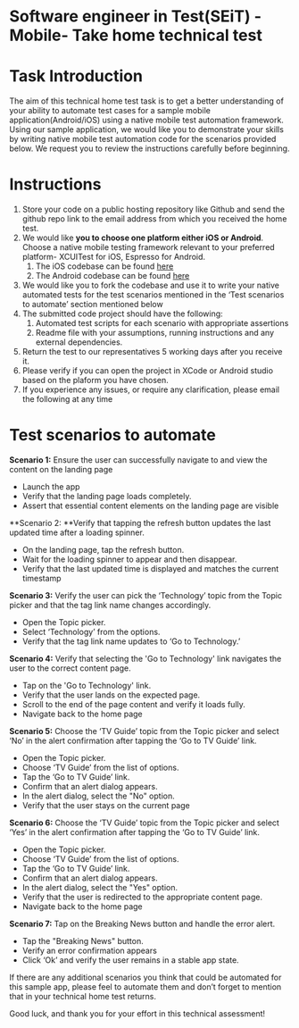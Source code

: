 # Software engineer in Test(SEiT) - Mobile- Take home technical test

# Task Introduction

The aim of this technical home test task is to get a better understanding of your ability to automate test cases for a sample mobile application(Android/iOS) using a native mobile test automation framework. Using our sample application, we would like you to demonstrate your skills by writing native mobile test automation code for the scenarios provided below. We request you to review the instructions carefully before beginning.

# Instructions
1. Store your code on a public hosting repository like Github and send the github repo link to the email address from which you received the home test.
2. We would like **you to choose one platform either iOS or Android**. Choose a native mobile testing framework relevant to your preferred platform- XCUITest for iOS, Espresso for Android.
    1. The iOS codebase can be found [here](https://github.com/bbc/test-technical-assessments/tree/main/automation-swiftui)
    2. The Android codebase can be found [here](https://github.com/bbc/test-technical-assessments/tree/main/Android)
3. We would like you to fork the codebase and use it to write your native automated tests for the test scenarios mentioned in the ‘Test scenarios to automate’ section mentioned below
5. The submitted code project should have the following:
    1. Automated test scripts for each scenario with appropriate assertions
    2. Readme file with your assumptions, running instructions and any external dependencies.
6. Return the test to our representatives 5 working days after you receive it.
7. Please verify if you can open the project in XCode or Android studio based on the plaform you have chosen.
8. If you experience any issues, or require any clarification, please email the following at any time <email addresses>


# Test scenarios to automate

**Scenario 1:** Ensure the user can successfully navigate to and view the content on the landing page

- Launch the app
- Verify that the landing page loads completely.
- Assert that essential content elements on the landing page are visible

**Scenario 2: **Verify that tapping the refresh button updates the last updated time after a loading spinner.

- On the landing page, tap the refresh button.
- Wait for the loading spinner to appear and then disappear.
- Verify that the last updated time is displayed and matches the current timestamp

**Scenario 3:** Verify the user can pick the ‘Technology’ topic from the Topic picker and that the tag link name changes accordingly.

- Open the Topic picker.
- Select ‘Technology’ from the options.
- Verify that the tag link name updates to ‘Go to Technology.’

**Scenario 4:** Verify that selecting the 'Go to Technology' link navigates the user to the correct content page.

- Tap on the 'Go to Technology' link.
- Verify that the user lands on the expected page.
- Scroll to the end of the page content and verify it loads fully.
- Navigate back to the home page

**Scenario 5:** Choose the ‘TV Guide’ topic from the Topic picker and select ‘No’ in the alert confirmation after tapping the ‘Go to TV Guide’ link.

- Open the Topic picker.
- Choose ‘TV Guide’ from the list of options.
- Tap the ‘Go to TV Guide’ link.
- Confirm that an alert dialog appears.
- In the alert dialog, select the "No" option.
- Verify that the user stays on the current page

**Scenario 6:** Choose the ‘TV Guide’ topic from the Topic picker and select ‘Yes’ in the alert confirmation after tapping the ‘Go to TV Guide’ link.

- Open the Topic picker.
- Choose ‘TV Guide’ from the list of options.
- Tap the ‘Go to TV Guide’ link.
- Confirm that an alert dialog appears.
- In the alert dialog, select the "Yes" option.
- Verify that the user is redirected to the appropriate content page.
- Navigate back to the home page

**Scenario 7:** Tap on the Breaking News button and handle the error alert.

- Tap the "Breaking News" button.
- Verify an error confirmation appears 
- Click ‘Ok’ and verify the user remains in a stable app state.

If there are any additional scenarios you think that could be automated for this sample app, please feel to automate them and don’t forget to mention that in your technical home test returns.

Good luck, and thank you for your effort in this technical assessment!

